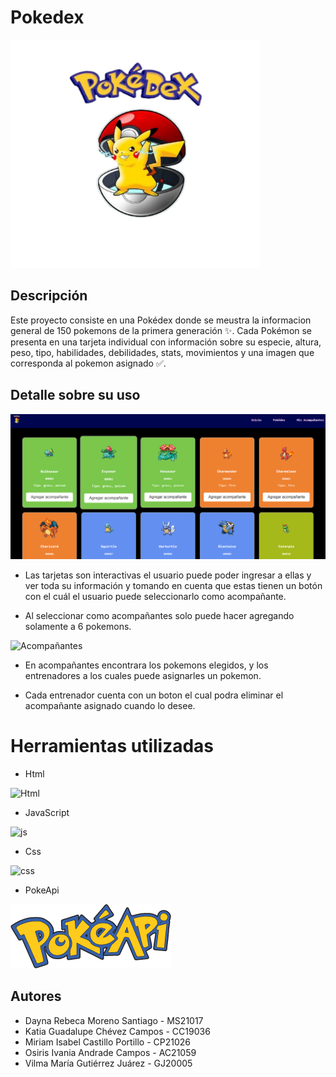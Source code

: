 # Pokedex
<img src="./img/logo.png" alt="Pokedex logo" width="400" height="365">

## Descripción
Este proyecto consiste en una Pokédex donde se meustra la informacion general de 150 pokemons de la primera generación ✨. Cada Pokémon se presenta en una tarjeta individual con información sobre su especie, altura, peso, tipo, habilidades, debilidades, stats, movimientos y una imagen que corresponda al pokemon asignado ✅.

## Detalle sobre su uso

<img src="./img/presentacion.png" alt="Pokedex tarjetas">

- Las tarjetas son interactivas el usuario puede poder ingresar a ellas y ver toda su información y tomando en cuenta que estas tienen un botón con el cuál el usuario puede seleccionarlo como acompañante.

- Al seleccionar como acompañantes solo puede hacer agregando solamente a 6 pokemons.

<img src="./img/acompañantes.png" alt="Acompañantes">

- En acompañantes encontrara los pokemons elegidos, y los entrenadores a los cuales puede asignarles un pokemon.

- Cada entrenador cuenta con un boton el cual podra eliminar el acompañante asignado cuando lo desee.

# Herramientas utilizadas
- Html

<img src="https://img.icons8.com/?size=100&id=20909&format=png&color=000000" alt="Html">

- JavaScript

<img src="https://img.icons8.com/?size=100&id=108784&format=png&color=000000" alt="js">

- Css

<img src="https://img.icons8.com/?size=100&id=OYtQZVEC3jED&format=png&color=000000" alt="css">

- PokeApi

<img src="https://raw.githubusercontent.com/PokeAPI/media/master/logo/pokeapi_256.png" alt="Html">

## Autores
- Dayna Rebeca Moreno Santiago - MS21017
- Katia Guadalupe Chévez Campos - CC19036
- Miriam Isabel Castillo Portillo - CP21026
- Osiris Ivania Andrade Campos - AC21059
- Vilma María Gutiérrez Juárez - GJ20005